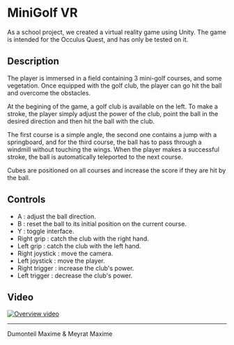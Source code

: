 #  MiniGolf VR

As a school project, we created a virtual reality game using Unity. The game is intended for the Occulus Quest, and has only be tested on it.

## Description

The player is immersed in a field containing 3 mini-golf courses, and some vegetation. Once equipped with the golf club, the player can go hit the ball and overcome the obstacles. 

At the begining of the game, a golf club is available on the left. To make a stroke, the player simply adjust the power of the club, point the ball in the desired direction and then hit the ball with the club.

The first course is a simple angle, the second one contains a jump with a springboard, and for the third course, the ball has to pass through a windmill without touching the wings. When the player makes a successful stroke, the ball is automatically teleported to the next course. 

Cubes are positioned on all courses and increase the score if they are hit by the ball.

## Controls

- A : adjust the ball direction.
- B : reset the ball to its initial position on the current course.
- Y : toggle interface.
- Right grip : catch the club with the right hand. 
- Left grip : catch the club with the left hand. 
- Right joystick : move the camera.
- Left joystick : move the player.
- Right trigger : increase the club's power.
- Left trigger : decrease the club's power.

## Video

[![Overview video](https://img.youtube.com/vi/4oa6d6kKAao/0.jpg)](https://www.youtube.com/watch?v=4oa6d6kKAao)

----

Dumonteil Maxime & Meyrat Maxime
